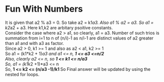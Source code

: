 # Fun With Numbers
It is given that a2 % a3 = 0. So take a2 = k1*a3. Also a1 % a2 = a3. So a1 = k2*a2 + a3. Here k1,k2 are arbitary psoitive constants. </br>
Consider the case where a2 > a1, so clearly, a1 = a3. Number of such trios is summation from i=1 to n of (n/i)-1 as n/i-1 are distinct values of a2 greater than a1 and with a3 as factor. </br>
Since a2 > 0, k1 >= 1 and also as a2 < a1, k2 >= 1 </br>
 So a1 = (k1*k2 + 1)*a3 and a1 <= n, <b> 1 <= a3 <=n/2 </b> </br> 
 Also, clearly a2 <= n, so <b> 1 <= k1 <= n/a3 </b> </br>
 So, a1 = (k1*k2 +1)*a3 <= n </br>
 So, <b>1 <= k2 <= (n/a3 -1)/k1 </b>
 So Final answer will be updated by using the nested for loops.
